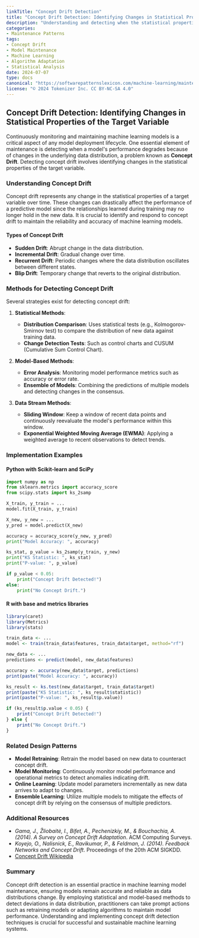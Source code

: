 ```yaml
---
linkTitle: "Concept Drift Detection"
title: "Concept Drift Detection: Identifying Changes in Statistical Properties of the Target Variable"
description: "Understanding and detecting when the statistical properties of the target variable change in a machine learning model."
categories:
- Maintenance Patterns
tags:
- Concept Drift
- Model Maintenance
- Machine Learning
- Algorithm Adaptation
- Statistical Analysis
date: 2024-07-07
type: docs
canonical: "https://softwarepatternslexicon.com/machine-learning/maintenance-patterns/model-drift-handling/concept-drift-detection"
license: "© 2024 Tokenizer Inc. CC BY-NC-SA 4.0"
---
```


## Concept Drift Detection: Identifying Changes in Statistical Properties of the Target Variable

Continuously monitoring and maintaining machine learning models is a critical aspect of any model deployment lifecycle. One essential element of maintenance is detecting when a model's performance degrades because of changes in the underlying data distribution, a problem known as **Concept Drift**. Detecting concept drift involves identifying changes in the statistical properties of the target variable.

### Understanding Concept Drift

Concept drift represents any change in the statistical properties of a target variable over time. These changes can drastically affect the performance of a predictive model since the relationships learned during training may no longer hold in the new data. It is crucial to identify and respond to concept drift to maintain the reliability and accuracy of machine learning models.

#### Types of Concept Drift

- **Sudden Drift**: Abrupt change in the data distribution.
- **Incremental Drift**: Gradual change over time.
- **Recurrent Drift**: Periodic changes where the data distribution oscillates between different states.
- **Blip Drift**: Temporary change that reverts to the original distribution.

### Methods for Detecting Concept Drift

Several strategies exist for detecting concept drift:

1. **Statistical Methods**:
   - **Distribution Comparison**: Uses statistical tests (e.g., Kolmogorov-Smirnov test) to compare the distribution of new data against training data.
   - **Change Detection Tests**: Such as control charts and CUSUM (Cumulative Sum Control Chart).

2. **Model-Based Methods**:
   - **Error Analysis**: Monitoring model performance metrics such as accuracy or error rate.
   - **Ensemble of Models**: Combining the predictions of multiple models and detecting changes in the consensus.

3. **Data Stream Methods**:
   - **Sliding Window**: Keep a window of recent data points and continuously reevaluate the model's performance within this window.
   - **Exponential Weighted Moving Average (EWMA)**: Applying a weighted average to recent observations to detect trends.

### Implementation Examples

#### Python with Scikit-learn and SciPy

```python
import numpy as np
from sklearn.metrics import accuracy_score
from scipy.stats import ks_2samp

X_train, y_train = ...
model.fit(X_train, y_train)

X_new, y_new = ...
y_pred = model.predict(X_new)

accuracy = accuracy_score(y_new, y_pred)
print("Model Accuracy: ", accuracy)

ks_stat, p_value = ks_2samp(y_train, y_new)
print("KS Statistic: ", ks_stat)
print("P-value: ", p_value)

if p_value < 0.05:
    print("Concept Drift Detected!")
else:
    print("No Concept Drift.")
```

#### R with base and metrics libraries

```r
library(caret)
library(Metrics)
library(stats)

train_data <- ...
model <- train(train_data$features, train_data$target, method="rf")

new_data <- ...
predictions <- predict(model, new_data$features)

accuracy <- accuracy(new_data$target, predictions)
print(paste("Model Accuracy: ", accuracy))

ks_result <- ks.test(new_data$target, train_data$target)
print(paste("KS Statistic: ", ks_result$statistic))
print(paste("P-value: ", ks_result$p.value))

if (ks_result$p.value < 0.05) {
    print("Concept Drift Detected!")
} else {
    print("No Concept Drift.")
}
```

### Related Design Patterns

- **Model Retraining**: Retrain the model based on new data to counteract concept drift.
- **Model Monitoring**: Continuously monitor model performance and operational metrics to detect anomalies indicating drift.
- **Online Learning**: Update model parameters incrementally as new data arrives to adapt to changes.
- **Ensemble Learning**: Utilize multiple models to mitigate the effects of concept drift by relying on the consensus of multiple predictors.

### Additional Resources

- *Gama, J., Žliobaitė, I., Bifet, A., Pechenizkiy, M., & Bouchachia, A. (2014). A Survey on Concept Drift Adaptation*. ACM Computing Surveys.
- *Koyejo, O., Nalisnick, E., Ravikumar, P., & Feldman, J. (2014). Feedback Networks and Concept Drift*. Proceedings of the 20th ACM SIGKDD.
- [Concept Drift Wikipedia](https://en.wikipedia.org/wiki/Concept_drift)

### Summary

Concept drift detection is an essential practice in machine learning model maintenance, ensuring models remain accurate and reliable as data distributions change. By employing statistical and model-based methods to detect deviations in data distribution, practitioners can take prompt actions such as retraining models or adapting algorithms to maintain model performance. Understanding and implementing concept drift detection techniques is crucial for successful and sustainable machine learning systems.
